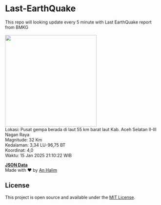 # Last-EarthQuake
This repo will looking update every 5 minute with Last EarthQuake report from BMKG
<br>
<br>
<img src="undefined" width="300"/>
<br>
Lokasi: Pusat gempa berada di laut 55 km barat laut Kab. Aceh Selatan  II-III Nagan Raya <br>
Magnitude: 32 Km <br>
Kedalaman: 3,34 LU-96,75 BT <br>
Koordinat: 4,0 <br>
Waktu: 15 Jan 2025 21:10:22 WIB <br>

<a href="./data/data.json">**JSON Data**</a>
<br>
Made with ❤️ by <a href="https://github.com/an-halim">An Halim</a>
## License

This project is open source and available under the [MIT License](LICENSE).
